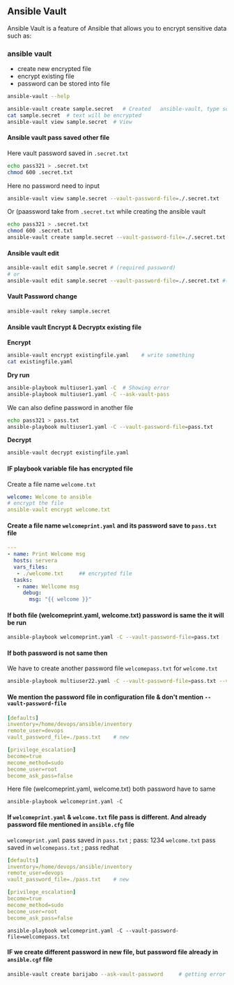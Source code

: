 ## Ansible Vault

Ansible Vault is a feature of Ansible that allows you to encrypt sensitive data such as:

### ansible vault
- create new encrypted file
- encrypt existing file
- password can be stored into file
```bash
ansible-vault --help
```

```bash
ansible-vault create sample.secret   # Created   ansible-vault, type something
cat sample.secret  # text will be encrypted 
ansible-vault view sample.secret  # View
```

#### Ansible vault pass saved other file 

Here vault password saved in `.secret.txt` 
```bash
echo pass321 > .secret.txt
chmod 600 .secret.txt
``` 
Here no password need to input
```bash
ansible-vault view sample.secret --vault-password-file=./.secret.txt
```

Or (paassword take from `.secret.txt` while creating the ansible vault
```bash
echo pass321 > .secret.txt
chmod 600 .secret.txt
ansible-vault create sample.secret --vault-password-file=./.secret.txt
```

#### Ansible vault edit

```bash
ansible-vault edit sample.secret # (required password)
# or
ansible-vault edit sample.secret --vault-password-file=./.secret.txt #(no password required)
```

#### Vault Password change

```bash
ansible-vault rekey sample.secret
```

#### Ansible vault Encrypt & Decryptx existing file

**Encrypt**
```bash
ansible-vault encrypt existingfile.yaml    # write something
cat existingfile.yaml
```

**Dry run**
```bash
ansible-playbook multiuser1.yaml -C  # Showing error
ansible-playbook multiuser1.yaml -C --ask-vault-pass
```
We can also define password in another file
```bash
echo pass321 > pass.txt
ansible-playbook multiuser1.yaml -C --vault-password-file=pass.txt
```


**Decrypt**
```bash
ansible-vault decrypt existingfile.yaml
```


#### IF playbook variable file has encrypted file

Create a file name `welcome.txt`
```yaml
welcome: Welcome to ansible
# encrypt the file 
ansible-vault encrypt welcome.txt 
```

#### Create a file name `welcomeprint.yaml` and its password save to `pass.txt` file
```yaml
---
- name: Print Welcome msg
  hosts: servera
  vars_files:
   - ./welcome.txt     ## encrypted file
  tasks:
   - name: Wellcome msg
     debug:
       msg: "{{ welcome }}"
```

#### If both file (welcomeprint.yaml, welcome.txt) password is same the it will be run
```bash
ansible-playbook welcomeprint.yaml -C --vault-password-file=pass.txt
```

#### If both password is not same then 

We have to create another password file `welcomepass.txt` for `welcome.txt`

```bash
ansible-playbook multiuser22.yaml -C --vault-password-file=pass.txt --vault-password-file=welcomepass.txt
```


#### We mention the password file in configuration file & don't mention  `--vault-password-file`

```yaml
[defaults]
inventory=/home/devops/ansible/inventory
remote_user=devops
vault_password_file=./pass.txt    # new

[privilege_escalation]
become=true
mecome_method=sudo
become_user=root
become_ask_pass=false
```
Here file (welcomeprint.yaml, welcome.txt) both password have to same
```
ansible-playbook welcomeprint.yaml -C 
```


#### If `welcomeprint.yaml` & `welcome.txt` file pass is different. And already password file mentioned in `ansible.cfg` file

`welcomeprint.yaml` pass saved in `pass.txt` ; pass: 1234
`welcome.txt` pass saved in `welcomepass.txt` ; pass redhat


```yaml
[defaults]
inventory=/home/devops/ansible/inventory
remote_user=devops
vault_password_file=./pass.txt    # new

[privilege_escalation]
become=true
mecome_method=sudo
become_user=root
become_ask_pass=false
```

```
ansible-playbook welcomeprint.yaml -C --vault-password-file=welcomepass.txt
```

#### IF we create different password in new file, but password file already in `ansible.cgf` file
```bash
ansible-vault create barijabo --ask-vault-password     # getting error
```




